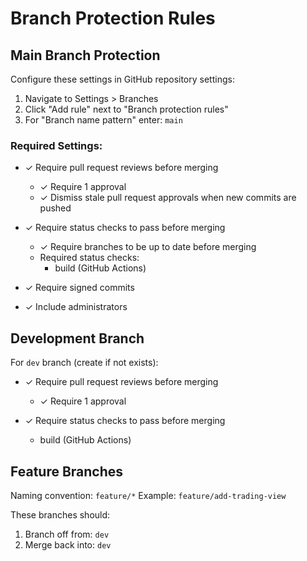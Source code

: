 # Branch Protection Rules

## Main Branch Protection
Configure these settings in GitHub repository settings:

1. Navigate to Settings > Branches
2. Click "Add rule" next to "Branch protection rules"
3. For "Branch name pattern" enter: `main`

### Required Settings:
- ✓ Require pull request reviews before merging
  - ✓ Require 1 approval
  - ✓ Dismiss stale pull request approvals when new commits are pushed
  
- ✓ Require status checks to pass before merging
  - ✓ Require branches to be up to date before merging
  - Required status checks:
    - build (GitHub Actions)
    
- ✓ Require signed commits

- ✓ Include administrators

## Development Branch
For `dev` branch (create if not exists):

- ✓ Require pull request reviews before merging
  - ✓ Require 1 approval
  
- ✓ Require status checks to pass before merging
  - build (GitHub Actions)

## Feature Branches
Naming convention: `feature/*`
Example: `feature/add-trading-view`

These branches should:
1. Branch off from: `dev`
2. Merge back into: `dev`
